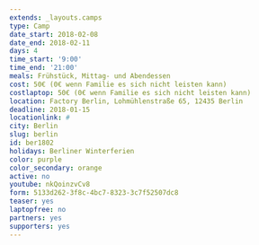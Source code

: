 ```yaml
---
extends: _layouts.camps
type: Camp
date_start: 2018-02-08
date_end: 2018-02-11
days: 4
time_start: '9:00'
time_end: '21:00'
meals: Frühstück, Mittag- und Abendessen
cost: 50€ (0€ wenn Familie es sich nicht leisten kann)
costlaptop: 50€ (0€ wenn Familie es sich nicht leisten kann)
location: Factory Berlin, Lohmühlenstraße 65, 12435 Berlin
deadline: 2018-01-15
locationlink: #
city: Berlin
slug: berlin
id: ber1802
holidays: Berliner Winterferien
color: purple
color_secondary: orange
active: no
youtube: nkQoinzvCv8
form: 5133d262-3f8c-4bc7-8323-3c7f52507dc8
teaser: yes
laptopfree: no
partners: yes
supporters: yes
---
```



